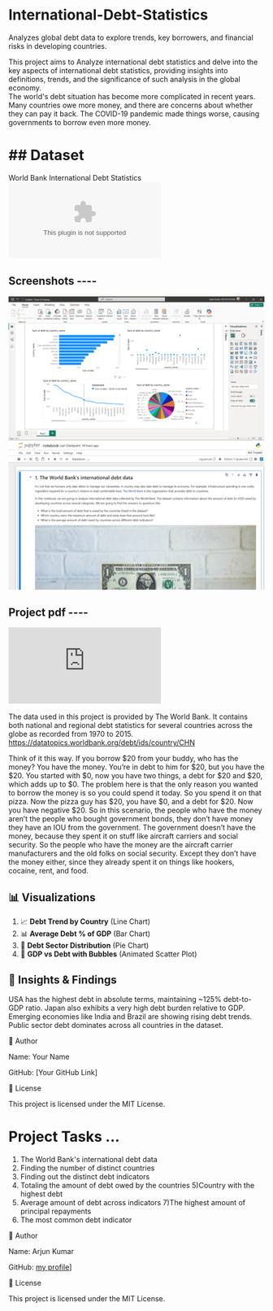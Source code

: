 # International-Debt-Statistics
Analyzes global debt data to explore trends, key borrowers, and financial risks in developing countries.

This project aims to Analyze international debt statistics and delve into the key aspects of international debt statistics, providing insights into definitions, trends, and the significance of such analysis in the global economy.  
The world's debt situation has become more complicated in recent years. Many countries owe more money, and there are concerns about whether they can pay it back. The COVID-19 pandemic made things worse, causing governments to borrow even more money.

# ## Dataset
World Bank International Debt Statistics 
![csv file](https://github.com/prajju149/International-Debt-Statistics/blob/main/src/main/src/data%20visualization/international_debt%20(1).csv)

## Screenshots ----
![Screenshot](https://github.com/prajju149/International-Debt-Statistics/blob/main/src/main/src/data%20visualization/Screenshots/Screenshot%20(1286).png)
![screenshot](https://github.com/prajju149/International-Debt-Statistics/blob/main/src/main/Data%20Preprocessing/images/Screenshot%202025-05-25%20213738.png)

## Project pdf ----
![project_pdf](https://github.com/prajju149/International-Debt-Statistics/blob/main/International%20Debt%20Statistics%20...pdf)

The data used in this project is provided by The World Bank. It contains both national and regional debt statistics for several countries across the globe as recorded from 1970 to 2015.
https://datatopics.worldbank.org/debt/ids/country/CHN

Think of it this way. If you borrow $20 from your buddy, who has the money? You have the money. You’re in debt to him for $20, but you have the $20. You started with $0, now you have two things, a debt for $20 and $20, which adds up to $0.
The problem here is that the only reason you wanted to borrow the money is so you could spend it today.
So you spend it on that pizza. Now the pizza guy has $20, you have $0, and a debt for $20. Now you have negative $20.
So in this scenario, the people who have the money aren’t the people who bought government bonds, they don’t have money they have an IOU from the government. The government doesn’t have the money, because they spent it on stuff like aircraft carriers and social security. So the people who have the money are the aircraft carrier manufacturers and the old folks on social security. Except they don’t have the money either, since they already spent it on things like hookers, cocaine, rent, and food.


## 📊 Visualizations
1. 📈 **Debt Trend by Country** (Line Chart)
2. 📊 **Average Debt % of GDP** (Bar Chart)
3. 🥧 **Debt Sector Distribution** (Pie Chart)
4. 🔵 **GDP vs Debt with Bubbles** (Animated Scatter Plot)

## 📝 Insights & Findings

USA has the highest debt in absolute terms, maintaining ~125% debt-to-GDP ratio.
Japan also exhibits a very high debt burden relative to GDP.
Emerging economies like India and Brazil are showing rising debt trends.
Public sector debt dominates across all countries in the dataset.

👤 Author

Name: Your Name

GitHub: [Your GitHub Link]

📜 License

This project is licensed under the MIT License.

# Project Tasks ... 

1) The World Bank's international debt data
2) Finding the number of distinct countries
3) Finding out the distinct debt indicators
4) Totaling the amount of debt owed by the countries
5)Country with the highest debt
6) Average amount of debt across indicators
7)The highest amount of principal repayments
8) The most common debt indicator

👤 Author

Name: Arjun Kumar

GitHub: [my profile](https://github.com/prajju149)]

📜 License

This project is licensed under the MIT License.

